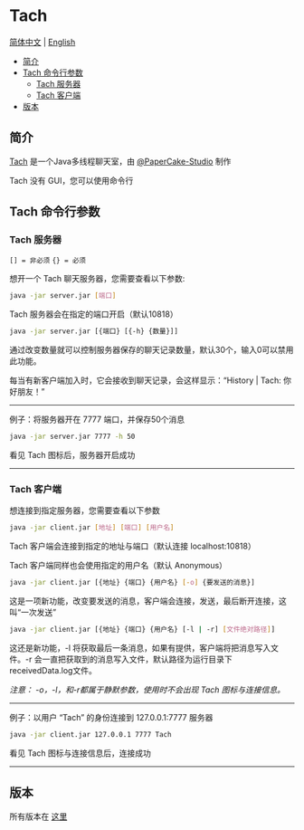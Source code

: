 # Tach

[简体中文](https://github.com/PaperCake-Studio/Tach/blob/main/README_zh.md) | [English](https://github.com/PaperCake-Studio/Tach/blob/main/README.md)

- [简介](#简介)
- [Tach 命令行参数](#tach-命令行参数)
  - [Tach 服务器](#tach-服务器)
  - [Tach 客户端](#tach-客户端)
- [版本](#版本)

## 简介
[Tach](https://github.com/PaperCake-Studio/Tach) 是一个Java多线程聊天室，由 [@PaperCake-Studio](https://github.com/PaperCake-Studio) 制作

Tach 没有 GUI，您可以使用命令行

## Tach 命令行参数
### Tach 服务器
`[] = 非必须`
`{} = 必须`

想开一个 Tach 聊天服务器，您需要查看以下参数:

```bash
java -jar server.jar [端口]
```

Tach 服务器会在指定的端口开启（默认10818）

```bash
java -jar server.jar [{端口} [{-h} {数量}]]
```

通过改变数量就可以控制服务器保存的聊天记录数量，默认30个，输入0可以禁用此功能。

每当有新客户端加入时，它会接收到聊天记录，会这样显示：“History | Tach: 你好朋友！”

___

例子：将服务器开在 7777 端口，并保存50个消息

```bash
java -jar server.jar 7777 -h 50
```

看见 Tach 图标后，服务器开启成功

___

### Tach 客户端
想连接到指定服务器，您需要查看以下参数

```bash
java -jar client.jar [地址] [端口] [用户名]
```

Tach 客户端会连接到指定的地址与端口（默认连接 localhost:10818）

Tach 客户端同样也会使用指定的用户名（默认 Anonymous）

```bash
java -jar client.jar [{地址} {端口} {用户名} [-o] {要发送的消息}]
```

这是一项新功能，改变要发送的消息，客户端会连接，发送，最后断开连接，这叫“一次发送”

```bash
java -jar client.jar [{地址} {端口} {用户名} [-l | -r] [文件绝对路径]]
```

这还是新功能，-l 将获取最后一条消息，如果有提供，客户端将把消息写入文件。-r 会一直把获取到的消息写入文件，默认路径为运行目录下receivedData.log文件。

*注意： -o，-l，和-r都属于静默参数，使用时不会出现 Tach 图标与连接信息。*

___

例子：以用户 “Tach” 的身份连接到 127.0.0.1:7777 服务器

```bash
java -jar client.jar 127.0.0.1 7777 Tach
```

看见 Tach 图标与连接信息后，连接成功

___

## 版本
所有版本在 [这里](https://github.com/BlueStarrySky1/Tach/releases)
